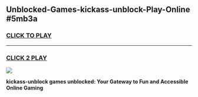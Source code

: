 
## Unblocked-Games-kickass-unblock-Play-Online #5mb3a
<h3>
<a href="https://news.freeplayer.one?title=kickass-unblock&ref=3">CLICK TO PLAY</a></h3>
<hr>

<h3>
<a href="https://news.freeplayer.one?title=kickass-unblock&ref=3">CLICK 2 PLAY</a>
  
</h3>

<a href="https://news.freeplayer.one?title=kickass-unblock&ref=3"><img src="https://clearcache.store/games.png"></a>


**kickass-unblock games unblocked: Your Gateway to Fun and Accessible Online Gaming**
